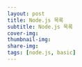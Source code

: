 ```yaml
---
layout: post
title: Node.js 목록
subtitle: Node.js 목록
cover-img:
thumbnail-img:
share-img:
tags: [node.js, basic]
---
```

